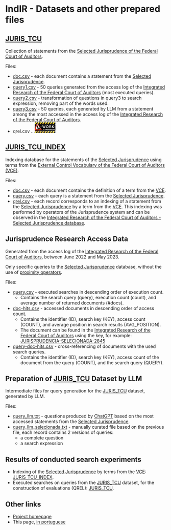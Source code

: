 # IndIR - Datasets and other prepared files

## [JURIS_TCU](/data/juris_tcu/)
Collection of statements from the [Selected Jurisprudence of the Federal Court of Auditors](https://portal.tcu.gov.br/jurisprudencia/).

Files:
* [doc.csv](juris_tcu/doc.csv) - each document contains a statement from the [Selected Jurisprudence](https://portal.tcu.gov.br/jurisprudencia/).
* [query1.csv](juris_tcu/query1.csv) - 50 queries generated from the access log of the [Integrated Research of the Federal Court of Auditors](https://pesquisa.apps.tcu.gov.br/) (most executed queries).
* [query2.csv](juris_tcu/query2.csv) - transformation of questions in query3 to search expression, removing part of the words used.
* [query3.csv](juris_tcu/query3.csv) - 50 queries, each generated by LLM from a statement among the most accessed in the access log of the [Integrated Research of the Federal Court of Auditors](https://pesquisa.apps.tcu.gov.br/).
* qrel.csv  ...![WIP](../docs/image/work-in-progress-thumbnail.png)

## [JURIS_TCU_INDEX](/data/juris_tcu_index/)
Indexing database for the statements of the [Selected Jurisprudence](https://portal.tcu.gov.br/jurisprudencia/) using terms from the [External Control Vocabulary of the Federal Court of Auditors (VCE)](https://portal.tcu.gov.br/vocabulario-de-controle-externo-do-tribunal-de-contas-da-uniao-vce.htm).

Files:
* [doc.csv](juris_tcu_index/doc.csv) - each document contains the definition of a term from the [VCE](https://portal.tcu.gov.br/vocabulario-de-controle-externo-do-tribunal-de-contas-da-uniao-vce.htm).
* [query.csv](data/juris_tcu_index/query.csv) - each query is a statement from the [Selected Jurisprudence](https://portal.tcu.gov.br/jurisprudencia/).
* [qrel.csv](data/juris_tcu_index/qrel.csv) - each record corresponds to an indexing of a statement from the [Selected Jurisprudence](https://portal.tcu.gov.br/jurisprudencia/) by a term from the [VCE](https://portal.tcu.gov.br/vocabulario-de-controle-externo-do-tribunal-de-contas-da-uniao-vce.htm). This indexing was performed by operators of the Jurisprudence system and can be observed in the [Integrated Research of the Federal Court of Auditors - Selected Jurisprudence database](https://pesquisa.apps.tcu.gov.br/pesquisa/jurisprudencia-selecionada).

## Jurisprudence Research Access Data
Generated from the access log of the [Integrated Research of the Federal Court of Auditors](https://pesquisa.apps.tcu.gov.br/), between June 2022 and May 2023.

Only specific queries to the [Selected Jurisprudence](https://pesquisa.apps.tcu.gov.br/pesquisa/jurisprudencia-selecionada) database, without the use of [proximity operators](https://portal.tcu.gov.br/data/files/F4/F4/F0/B2/223648102DFE0FF7F18818A8/Manual_Resumido_Pesquisa_Jurisprudencia_TCU.pdf).

Files:
* [query.csv](log_juris_tcu/query.csv) - executed searches in descending order of execution count.
  * Contains the search query (query), execution count (count), and average number of returned documents (#docs).
* [doc-hits.csv](log_juris_tcu/doc-hits.csv) - accessed documents in descending order of access count.
  * Contains the identifier (ID), search key (KEY), access count (COUNT), and average position in search results (AVG_POSITION).
  * The document can be found in the [Integrated Research of the Federal Court of Auditors](https://pesquisa.apps.tcu.gov.br/) using the key, for example: [JURISPRUDENCIA-SELECIONADA-2845](https://pesquisa.apps.tcu.gov.br/resultado/jurisprudencia-selecionada/JURISPRUDENCIA-SELECIONADA-2845.KEY)
* [query-doc-hits.csv](log_juris_tcu/query-doc-hits.csv) - cross-referencing of documents with the used search queries.
  * Contains the identifier (ID), search key (KEY), access count of the document from the query (COUNT), and the search query (QUERY).

## Preparation of [JURIS_TCU](/data/juris_tcu/) Dataset by LLM
Intermediate files for query generation for the [JURIS_TCU](/data/juris_tcu/) dataset, generated by LLM.

Files:
* [query_llm.txt](llm_juris_tcu/query_llm.txt) - questions produced by [ChatGPT](https://openai.com/chatgpt) based on the most accessed statements from the [Selected Jurisprudence](https://pesquisa.apps.tcu.gov.br/pesquisa/jurisprudencia-selecionada).
* [query_llm_selecionada.txt](llm_juris_tcu/query_llm_selecionada.txt) - manually curated file based on the previous file, each record contains 2 versions of queries:
  * a complete question
  * a search expression

## Results of conducted search experiments
* Indexing of the [Selected Jurisprudence](https://portal.tcu.gov.br/jurisprudencia/) by terms from the [VCE](https://portal.tcu.gov.br/vocabulario-de-controle-externo-do-tribunal-de-contas-da-uniao-vce.htm): [JURIS_TCU_INDEX](/data/search/juris_tcu_index/).
* Executed searches on queries from the [JURIS_TCU](/data/juris_tcu/) dataset, for the construction of evaluations (QREL): [JURIS_TCU](/data/search/juris_tcu/).

## Other links
* [Project homepage](/README.md)
* This page, [in portuguese](./leiame.md)
